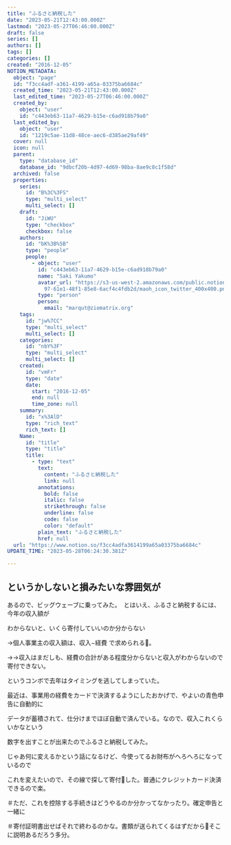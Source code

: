 ```yaml
---
title: "ふるさと納税した"
date: "2023-05-21T12:43:00.000Z"
lastmod: "2023-05-27T06:46:00.000Z"
draft: false
series: []
authors: []
tags: []
categories: []
created: "2016-12-05"
NOTION_METADATA:
  object: "page"
  id: "f3cc4adf-a361-4199-a65a-03375ba6684c"
  created_time: "2023-05-21T12:43:00.000Z"
  last_edited_time: "2023-05-27T06:46:00.000Z"
  created_by:
    object: "user"
    id: "c443eb63-11a7-4629-b15e-c6ad918b79a0"
  last_edited_by:
    object: "user"
    id: "1219c5ae-11d8-48ce-aec6-d385ae29af49"
  cover: null
  icon: null
  parent:
    type: "database_id"
    database_id: "9dbcf20b-4d97-4d69-98ba-8ae9c8c1f58d"
  archived: false
  properties:
    series:
      id: "B%3C%3FS"
      type: "multi_select"
      multi_select: []
    draft:
      id: "JiWU"
      type: "checkbox"
      checkbox: false
    authors:
      id: "bK%3B%5B"
      type: "people"
      people:
        - object: "user"
          id: "c443eb63-11a7-4629-b15e-c6ad918b79a0"
          name: "Saki Yakumo"
          avatar_url: "https://s3-us-west-2.amazonaws.com/public.notion-static.com/3ad1c4\
            97-61e1-48f1-85e8-6acf4c4fdb2d/maoh_icon_twitter_400x400.png"
          type: "person"
          person:
            email: "marqut@ziomatrix.org"
    tags:
      id: "jw%7CC"
      type: "multi_select"
      multi_select: []
    categories:
      id: "nbY%3F"
      type: "multi_select"
      multi_select: []
    created:
      id: "vmFr"
      type: "date"
      date:
        start: "2016-12-05"
        end: null
        time_zone: null
    summary:
      id: "x%3AlD"
      type: "rich_text"
      rich_text: []
    Name:
      id: "title"
      type: "title"
      title:
        - type: "text"
          text:
            content: "ふるさと納税した"
            link: null
          annotations:
            bold: false
            italic: false
            strikethrough: false
            underline: false
            code: false
            color: "default"
          plain_text: "ふるさと納税した"
          href: null
  url: "https://www.notion.so/f3cc4adfa3614199a65a03375ba6684c"
UPDATE_TIME: "2023-05-28T06:24:30.381Z"

---
```

<link rel="stylesheet" href="https://cdn.jsdelivr.net/npm/katex@0.16.2/dist/katex.min.css" integrity="sha384-bYdxxUwYipFNohQlHt0bjN/LCpueqWz13HufFEV1SUatKs1cm4L6fFgCi1jT643X" crossorigin="anonymous">


## というかしないと損みたいな雰囲気が


あるので、ビッグウェーブに乗ってみた。　とはいえ、ふるさと納税するには、今年の収入額が


わからないと、いくら寄付していいのか分からない


→個人事業主の収入額は、収入−経費 で求められる。


→→収入はまだしも、経費の合計がある程度分からないと収入がわからないので寄付できない。


というコンボで去年はタイミングを逃してしまっていた。


最近は、事業用の経費をカードで決済するようにしたおかげで、やよいの青色申告に自動的に


データが蓄積されて、仕分けまでほぼ自動で済んでいる。なので、収入これくらいかなという


数字を出すことが出来たのでふるさと納税してみた。


じゃあ何に変えるかという話になるけど、今使ってるお財布がへろへろになっているので


これを変えたいので、その線で探して寄付した。普通にクレジットカード決済できるので楽。


＃ただ、これを控除する手続きはどうやるのか分かってなかったり。確定申告と一緒に


＃寄付証明書出せばそれで終わるのかな。書類が送られてくるはずだからそこに説明あるだろう多分。

